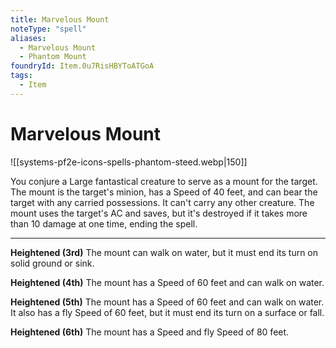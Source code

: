 ```yaml
---
title: Marvelous Mount
noteType: "spell"
aliases:
  - Marvelous Mount
  - Phantom Mount
foundryId: Item.0u7RisHBYToATGoA
tags:
  - Item
---
```


# Marvelous Mount
![[systems-pf2e-icons-spells-phantom-steed.webp|150]]

You conjure a Large fantastical creature to serve as a mount for the target. The mount is the target's minion, has a Speed of 40 feet, and can bear the target with any carried possessions. It can't carry any other creature. The mount uses the target's AC and saves, but it's destroyed if it takes more than 10 damage at one time, ending the spell.

* * *

**Heightened (3rd)** The mount can walk on water, but it must end its turn on solid ground or sink.

**Heightened (4th)** The mount has a Speed of 60 feet and can walk on water.

**Heightened (5th)** The mount has a Speed of 60 feet and can walk on water. It also has a fly Speed of 60 feet, but it must end its turn on a surface or fall.

**Heightened (6th)** The mount has a Speed and fly Speed of 80 feet.
